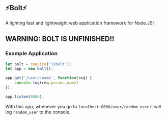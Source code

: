 ## ⚡Bolt⚡
A lighting fast and lightweight web application framework for Node.JS!

## WARNING: BOLT IS UNFINISHED!!

### Example Application
```javascript
let bolt = require('jsbolt');
let app = new bolt();

app.get('/user/:name', function(req) {
    console.log(req.params.name)
});

app.listen(8000);
```

With this app, whenever you go to `localhost:8000/user/random_user` it will log `random_user` to the console.